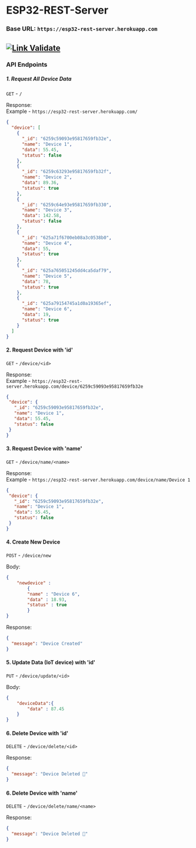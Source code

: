 # ESP32-REST-Server

### Base URL: `https://esp32-rest-server.herokuapp.com`

[![Link Validate](https://github.com/hippyaki/ESP32-Rest-Server/actions/workflows/main.yml/badge.svg?branch=master)](https://github.com/hippyaki/ESP32-Rest-Server/actions/workflows/main.yml)
------------------------------------------------------------------------------------------------------------------

### API Endpoints

##### 1. Request All Device Data

`GET` - `/`

Response: <br>
Example - `https://esp32-rest-server.herokuapp.com/`

```json
{
  "device": [
    {
      "_id": "6259c59093e95817659fb32e",
      "name": "Device 1",
      "data": 55.45,
      "status": false
    },
    {
      "_id": "6259c63293e95817659fb32f",
      "name": "Device 2",
      "data": 89.36,
      "status": true
    },
    {
      "_id": "6259c64e93e95817659fb330",
      "name": "Device 3",
      "data": 142.58,
      "status": false
    },
    {
      "_id": "625a71f6700eb08a3c0538b0",
      "name": "Device 4",
      "data": 55,
      "status": true
    },
    {
      "_id": "625a765051245dd4ca5daf79",
      "name": "Device 5",
      "data": 78,
      "status": true
    },
    {
      "_id": "625a79154745a1d0a19365ef",
      "name": "Device 6",
      "data": 19,
      "status": true
    }
  ]
}
```

#### 2. Request Device with 'id'

`GET` - ``/device/<id>``

Response: <br>
Example - `https://esp32-rest-server.herokuapp.com/device/6259c59093e95817659fb32e`
           

 ```json
{
  "device": {
    "_id": "6259c59093e95817659fb32e",
    "name": "Device 1",
    "data": 55.45,
    "status": false
  }
}
 ```
 
 #### 3. Request Device with 'name'

`GET` - ``/device/name/<name>``

Response: <br>
Example - `https://esp32-rest-server.herokuapp.com/device/name/Device 1`

 ```json
{
  "device": {
    "_id": "6259c59093e95817659fb32e",
    "name": "Device 1",
    "data": 55.45,
    "status": false
  }
}
 ```

#### 4. Create New Device

`POST` - `/device/new`

Body:
```json
{
    "newdevice" : 
        {
        "name" : "Device 6",
        "data" : 18.93,
        "status" : true
        }
}
```
Response:
```json
{
  "message": "Device Created"
}
```

#### 5. Update Data (IoT device) with 'id'

`PUT` - `/device/update/<id>`

Body:
```json
{
    "deviceData":{
        "data" : 87.45
    }
}
```

#### 6. Delete Device with 'id'

`DELETE` - `/device/delete/<id>`

Response:
```json
{
  "message": "Device Deleted 🔪"
}
```

#### 6. Delete Device with 'name'

`DELETE` - `/device/delete/name/<name>`

Response:
```json
{
  "message": "Device Deleted 🔪"
}
```
